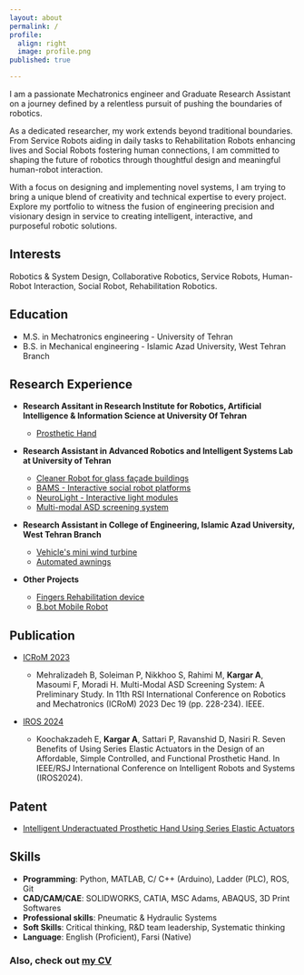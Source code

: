 ```yaml
---
layout: about
permalink: /
profile:
  align: right
  image: profile.png
published: true

---
```


I am a passionate Mechatronics engineer and Graduate Research Assistant on a journey defined by a relentless pursuit of pushing the boundaries of robotics. 

As a dedicated researcher, my work extends beyond traditional boundaries. From Service Robots aiding in daily tasks to Rehabilitation Robots enhancing lives and Social Robots fostering human connections, I am committed to shaping the future of robotics through thoughtful design and meaningful human-robot interaction.

With a focus on designing and implementing novel systems, I am trying to bring a unique blend of creativity and technical expertise to every project. Explore my portfolio to witness the fusion of engineering precision and visionary design in service to creating intelligent, interactive, and purposeful robotic solutions.


## Interests

Robotics & System Design, Collaborative Robotics, Service Robots, Human-Robot Interaction, Social Robot, Rehabilitation Robotics.

## Education

- M.S. in Mechatronics engineering - University of Tehran
- B.S. in Mechanical engineering - Islamic Azad University, West Tehran Branch

## Research Experience

- **Research Assitant in Research Institute for Robotics, Artificial Intelligence & Information Science at University Of Tehran**
  - [Prosthetic Hand](https://alireza-kargar.github.io//projects/ProstheticHand/) 
- **Research Assistant in Advanced Robotics and Intelligent Systems Lab at University of Tehran**
  - [Cleaner Robot for glass façade buildings](https://alireza-kargar.github.io//projects/cleanerbot/) 
  - [BAMS - Interactive social robot platforms](https://alireza-kargar.github.io//projects/bams/)
  - [NeuroLight - Interactive light modules](https://alireza-kargar.github.io//projects/neurolight/)
  - [Multi-modal ASD screening system](https://alireza-kargar.github.io//projects/mmass/)
  
- **Research Assistant in College of Engineering, Islamic Azad University, West Tehran Branch**
  - [Vehicle's mini wind turbine](https://alireza-kargar.github.io//projects/turbine/)
  - [Automated awnings](https://alireza-kargar.github.io//projects/awnings/)

- **Other Projects**
  - [Fingers Rehabilitation device](https://alireza-kargar.github.io//projects/hsrd/)
  - [B.bot Mobile Robot](https://alireza-kargar.github.io//projects/bbot/) 

## Publication

- [ICRoM 2023](https://doi.org/10.1109/ICRoM60803.2023.10412541)
  - Mehralizadeh B, Soleiman P, Nikkhoo S, Rahimi M, **Kargar A**, Masoumi F, Moradi H. Multi-Modal ASD Screening System: A Preliminary Study. In 11th RSI International Conference on Robotics and Mechatronics (ICRoM) 2023 Dec 19 (pp. 228-234). IEEE.

- [IROS 2024](https://www.researchgate.net/profile/Rezvan-Nasiri/publication/385272943_Seven_Benefits_of_Using_Series_Elastic_Actuators_in_the_Design_of_an_Affordable_Simple_Controlled_and_Functional_Prosthetic_Hand/links/671d0068edbc012ea13ee03e/Seven-Benefits-of-Using-Series-Elastic-Actuators-in-the-Design-of-an-Affordable-Simple-Controlled-and-Functional-Prosthetic-Hand.pdf)
  - Koochakzadeh E, **Kargar A**, Sattari P, Ravanshid D, Nasiri R. Seven Benefits of Using Series Elastic Actuators in the Design of an Affordable, Simple Controlled, and Functional Prosthetic Hand. In IEEE/RSJ International Conference on Intelligent Robots and Systems (IROS2024).
 
## Patent
- [Intelligent Underactuated Prosthetic Hand Using Series Elastic Actuators](https://ipm.ssaa.ir/Search-Result?page=1&DecNo=140350140003001480&RN=111415)


## Skills

- **Programming**: Python, MATLAB, C/ C++ (Arduino), Ladder (PLC), ROS, Git
- **CAD/CAM/CAE**: SOLIDWORKS, CATIA, MSC Adams, ABAQUS, 3D Print Softwares
- **Professional skills**: Pneumatic & Hydraulic Systems
- **Soft Skills**: Critical thinking, R&D team leadership, Systematic thinking
- **Language**: English (Proficient), Farsi (Native)

<!-- 

## Teaching & Mentoring Experience

- **Lecturer** in School of Electrical and Computer Engineering, University of Tehran. 
  - General Workshop course: *Manufacturing Methods, CAD/CAM, SOLIDWORKS, Simplify3D.*

- **Instructor** in Scientific Association of Chemical and Polymer Engineering. 
  - Course: *Computer-aided Design, SOLIDWORKS.*

- **Teaching Assistant** in School of Electrical and Computer Engineering, University of Tehran. 
  - General Workshop course Chief-TA: *Manufacturing Methods, CAD/CAM, SOLIDWORKS, Simplify3D.*

- **Teaching Assistant** in School of Electrical and Computer Engineering, University of Tehran.
  - Advance Robotics course TA: *Project design and grading.*

- **Mentor** in Advanced Robotics & Intelligent Systems Lab, University of Tehran.
  - *Trained the Introduction of SolidWorks, 3D Print, Arduino and MATLAB to new members.*

- **Teaching Assistant** in College of Engineering, Islamic Azad University.  
  - Statics course TA: *Supervisor of students Homework and  and grading.*

   -->


### Also, check out [my CV](https://alireza-kargar.github.io/assets/files/CV-AlirezaKargar.pdf)
